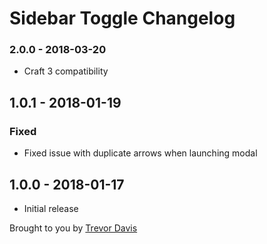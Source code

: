# Sidebar Toggle Changelog

### 2.0.0 - 2018-03-20
- Craft 3 compatibility

## 1.0.1 - 2018-01-19
### Fixed
- Fixed issue with duplicate arrows when launching modal

## 1.0.0 - 2018-01-17
- Initial release

Brought to you by [Trevor Davis](https://www.viget.com/)
